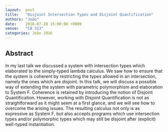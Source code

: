 ```yaml
--- 
layout:  post 
title:   "Disjoint Intersection Types and Disjoint Quantification"
authors: "João"
date:    2016-07-28 15:00:00 +0800
venue:   "CB 313"
categories: João 2016
--- 
```

## Abstract

In my last talk we discussed a system with intersection types which
elaborated
to the simply-typed lambda calculus. We saw how to ensure that the system is
coherent by restricting the types allowed in an intersection, namely the
ones
which are disjoint. In this talk, we will discuss a possible way of
extending
the system with parametric polymorphism and elaboration to System F.
Coherence
is retained by introducing the notion of Disjoint Quantification. However,
working with Disjoint Quantification is not as straightforward as it might
seem
at a first glance, and we will see how to overcome the arising issues. The
resulting calculus not only is as expressive as System F, but also accepts
programs which use intersection types and/or polymorphic types which may
still
be disjoint after (explicit) well-typed instantiation.


